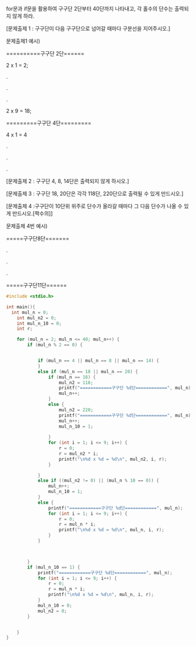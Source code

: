 for문과 if문을 활용하여 구구단 2단부터 40단까지 나타내고, 각 홀수의 단수는 출력되지 않게 하라.

[문제출제 1 : 구구단이 다음 구구단으로 넘어갈 때마다 구분선을 지어주시오.]

문제출제1 예시)

==========구구단 2단======

2 x 1 = 2;

.

.

.

2 x 9 = 18;

=========구구단 4단=========

4 x 1 = 4 

.

.

.

[문제출제 2 : 구구단 4, 8, 14단은 출력되지 않게 하시오.]

[문제출제 3 : 구구단 18, 20단은 각각 118단, 220단으로 출력될 수 있게 만드시오.]

[문제출제 4 :구구단이 10단위 위주로 단수가 올라갈 때마다 그 다음 단수가 나올 수 있게 만드시오.[짝수의]]

문제출제 4번 예시)

=====구구단8단=======

.

.

.



=====구구단11단======




```c
#include <stdio.h>

int main(){
  int mul_n = 0;
	int mul_n2 = 0;
	int mul_n_10 = 0;
	int r;

	for (mul_n = 2; mul_n <= 40; mul_n++) {
		if (mul_n % 2 == 0) {


			if (mul_n == 4 || mul_n == 8 || mul_n == 14) {
			}
			else if (mul_n == 18 || mul_n == 20) {
				if (mul_n == 18) {
					mul_n2 = 118;
					printf("============구구단 %d단============", mul_n);
					mul_n++;
				}
				else {
					mul_n2 = 220;
					printf("============구구단 %d단============", mul_n);
					mul_n++;
					mul_n_10 = 1;
					
				}
				for (int i = 1; i <= 9; i++) {
					r = 0;
					r = mul_n2 * i;
					printf("\n%d x %d = %d\n", mul_n2, i, r);
				}

			}
			else if ((mul_n2 != 0) || (mul_n % 10 == 0)) {
				mul_n++;
				mul_n_10 = 1;
			}
			else {
				printf("============구구단 %d단============", mul_n);
				for (int i = 1; i <= 9; i++) {
					r = 0;
					r = mul_n * i;
					printf("\n%d x %d = %d\n", mul_n, i, r);
				}
			}



		}
		if (mul_n_10 == 1) {
			printf("============구구단 %d단============", mul_n);
			for (int i = 1; i <= 9; i++) {
				r = 0;
				r = mul_n * i;
				printf("\n%d x %d = %d\n", mul_n, i, r);
			}
			mul_n_10 = 0;
			mul_n2 = 0;
		}


	}
}
```
